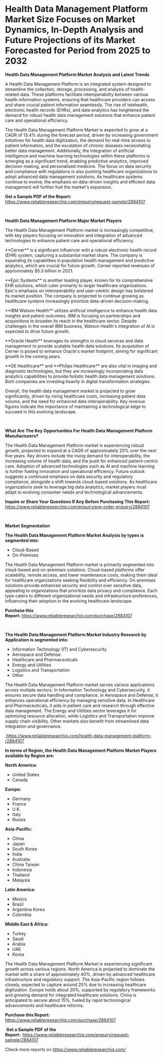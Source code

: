 <p><h1>Health Data Management Platform Market Size Focuses on Market Dynamics, In-Depth Analysis and Future Projections of its Market Forecasted for Period from 2025 to 2032</h1></p><p><strong>Health Data Management Platform Market Analysis and Latest Trends</strong></p>
<p><p>A Health Data Management Platform is an integrated system designed to streamline the collection, storage, processing, and analysis of health-related data. These platforms facilitate interoperability between various health information systems, ensuring that healthcare providers can access and share crucial patient information seamlessly. The rise of telehealth, electronic health records (EHRs), and data analytics has heightened the demand for robust health data management solutions that enhance patient care and operational efficiency.</p><p>The Health Data Management Platform Market is expected to grow at a CAGR of 13.4% during the forecast period, driven by increasing government initiatives for health data digitization, the demand for real-time access to patient information, and the escalation of chronic diseases necessitating better data management. Additionally, the integration of artificial intelligence and machine learning technologies within these platforms is emerging as a significant trend, enabling predictive analytics, improved decision-making, and personalized medicine. The focus on data security and compliance with regulations is also pushing healthcare organizations to adopt advanced data management solutions. As healthcare systems continue to evolve, the emphasis on data-driven insights and efficient data management will further fuel the market's expansion.</p></p>
<p><strong>Get a Sample PDF of the Report:&nbsp;</strong> <a href="https://www.reliableresearchiq.com/enquiry/request-sample/2884107?utm_campaign=2238&utm_medium=2&utm_source=Github&utm_content=ia&utm_term=13032025&utm_id=health-data-management-platform">https://www.reliableresearchiq.com/enquiry/request-sample/2884107</a></p>
<p>&nbsp;</p>
<p><strong>Health Data Management Platform Major Market Players</strong></p>
<p><p>The Health Data Management Platform market is increasingly competitive, with key players focusing on innovation and integration of advanced technologies to enhance patient care and operational efficiency. </p><p>**Cerner** is a significant influencer with a robust electronic health record (EHR) system, capturing a substantial market share. The company is expanding its capabilities in population health management and predictive analytics, which are crucial for future growth. Cerner reported revenues of approximately $5.5 billion in 2021.</p><p>**Epic Systems** is another leading player, known for its comprehensive EHR solutions, which cater primarily to larger healthcare organizations. Epic's emphasis on interoperability and user-centric design has bolstered its market position. The company is projected to continue growing as healthcare systems increasingly prioritize data-driven decision-making.</p><p>**IBM Watson Health** utilizes artificial intelligence to enhance health data insights and patient outcomes. IBM is focusing on partnerships and acquisitions to broaden its reach in the healthcare sector. Despite challenges in the overall IBM business, Watson Health's integration of AI is expected to drive future growth.</p><p>**Oracle Health** leverages its strengths in cloud services and data management to provide scalable health data solutions. Its acquisition of Cerner is poised to enhance Oracle's market footprint, aiming for significant growth in the coming years.</p><p>**GE Healthcare** and **Philips Healthcare** are also vital in imaging and diagnostic technologies, but they are increasingly incorporating data analytics capabilities to provide holistic health data management solutions. Both companies are investing heavily in digital transformation strategies.</p><p>Overall, the health data management market is projected to grow significantly, driven by rising healthcare costs, increasing patient data volume, and the need for enhanced data interoperability. Key revenue figures indicate the importance of maintaining a technological edge to succeed in this evolving landscape.</p></p>
<p>&nbsp;</p>
<p><strong>What Are The Key Opportunities For Health Data Management Platform Manufacturers?</strong></p>
<p><p>The Health Data Management Platform market is experiencing robust growth, projected to expand at a CAGR of approximately 20% over the next five years. Key drivers include the rising demand for interoperability, the increasing volume of health data, and the push for enhanced patient-centric care. Adoption of advanced technologies such as AI and machine learning is further fueling innovation and operational efficiency. Future outlook suggests a continued emphasis on data security and regulatory compliance, alongside a shift towards cloud-based solutions. As healthcare organizations seek to leverage big data analytics, market players must adapt to evolving consumer needs and technological advancements.</p></p>
<p><strong>Inquire or Share Your Questions If Any Before Purchasing This Report:</strong> <a href="https://www.reliableresearchiq.com/enquiry/pre-order-enquiry/2884107?utm_campaign=2238&utm_medium=2&utm_source=Github&utm_content=ia&utm_term=13032025&utm_id=health-data-management-platform">https://www.reliableresearchiq.com/enquiry/pre-order-enquiry/2884107</a></p>
<p>&nbsp;</p>
<p><strong>Market Segmentation</strong></p>
<p><strong>The Health Data Management Platform Market Analysis by types is segmented into:</strong></p>
<p><ul><li>Cloud-Based</li><li>On-Premises</li></ul></p>
<p><p>The Health Data Management Platform market is primarily segmented into cloud-based and on-premises solutions. Cloud-based platforms offer scalability, remote access, and lower maintenance costs, making them ideal for healthcare organizations seeking flexibility and efficiency. On-premises solutions provide enhanced security and control over sensitive data, appealing to organizations that prioritize data privacy and compliance. Each type caters to different organizational needs and infrastructure preferences, influencing their adoption in the evolving healthcare landscape.</p></p>
<p><strong>Purchase this Report:&nbsp;</strong><a href="https://www.reliableresearchiq.com/purchase/2884107?utm_campaign=2238&utm_medium=2&utm_source=Github&utm_content=ia&utm_term=13032025&utm_id=health-data-management-platform">https://www.reliableresearchiq.com/purchase/2884107</a></p>
<p>&nbsp;</p>
<p><strong>The Health Data Management Platform Market Industry Research by Application is segmented into:</strong></p>
<p><ul><li>Information Technology (IT) and Cybersecurity</li><li>Aerospace and Defense</li><li>Healthcare and Pharmaceuticals</li><li>Energy and Utilities</li><li>Logistics and Transportation</li><li>Other</li></ul></p>
<p><p>The Health Data Management Platform market serves various applications across multiple sectors. In Information Technology and Cybersecurity, it ensures secure data handling and compliance. In Aerospace and Defense, it enhances operational efficiency by managing sensitive data. In Healthcare and Pharmaceuticals, it aids in patient care and research through effective data management. The Energy and Utilities sector leverages it for optimizing resource allocation, while Logistics and Transportation improve supply chain visibility. Other markets also benefit from streamlined data integration and governance.</p></p>
<p><a href="https://www.reliableresearchiq.com/health-data-management-platform-r2884107?utm_campaign=2238&utm_medium=2&utm_source=Github&utm_content=ia&utm_term=13032025&utm_id=health-data-management-platform">&nbsp;https://www.reliableresearchiq.com/health-data-management-platform-r2884107</a></p>
<p><strong>In terms of Region, the Health Data Management Platform Market Players available by Region are:</strong></p>
<p>
    <p> <strong> North America: </strong>
        <ul>
            <li>United States</li>
            <li>Canada</li>
        </ul>
        </p> 
    <p> <strong> Europe: </strong>
        <ul>
            <li>Germany</li>
            <li>France</li>
            <li>U.K.</li>
            <li>Italy</li>
            <li>Russia</li>
        </ul>
        </p> 
    <p> <strong> Asia-Pacific: </strong>
        <ul>
            <li>China</li>
            <li>Japan</li>
            <li>South Korea</li>
            <li>India</li>
            <li>Australia</li>
            <li>China Taiwan</li>
            <li>Indonesia</li>
            <li>Thailand</li>
            <li>Malaysia</li>
        </ul>
        </p> 
    <p> <strong> Latin America: </strong>
        <ul>
            <li>Mexico</li>
            <li>Brazil</li>
            <li>Argentina Korea</li>
            <li>Colombia</li>
        </ul>
        </p> 
    <p> <strong> Middle East & Africa: </strong>
        <ul>
            <li>Turkey</li>
            <li>Saudi</li>
            <li>Arabia</li>
            <li>UAE</li>
            <li>Korea</li>
        </ul>
    </p>
    </p>
<p><p>The Health Data Management Platform Market is experiencing significant growth across various regions. North America is projected to dominate the market with a share of approximately 40%, driven by advanced healthcare infrastructure and regulatory support. The Asia-Pacific region follows closely, expected to capture around 25% due to increasing healthcare digitization. Europe holds about 20%, supported by regulatory frameworks and growing demand for integrated healthcare solutions. China is anticipated to secure about 15%, fueled by rapid technological advancements and healthcare reforms.</p></p>
<p><strong>Purchase this Report: </strong><a href="https://www.reliableresearchiq.com/purchase/2884107?utm_campaign=2238&utm_medium=2&utm_source=Github&utm_content=ia&utm_term=13032025&utm_id=health-data-management-platform">https://www.reliableresearchiq.com/purchase/2884107</a></p>
<p>&nbsp;<strong>Get a Sample PDF of the Report:&nbsp;&nbsp;</strong><a href="https://www.reliableresearchiq.com/enquiry/request-sample/2884107?utm_campaign=2238&utm_medium=2&utm_source=Github&utm_content=ia&utm_term=13032025&utm_id=health-data-management-platform">https://www.reliableresearchiq.com/enquiry/request-sample/2884107</a></p>
<p><strong></strong></p>
<p>Check more reports on <a href="https://www.reliableresearchiq.com/?utm_campaign=2238&utm_medium=2&utm_source=Github&utm_content=ia&utm_term=13032025&utm_id=health-data-management-platform">https://www.reliableresearchiq.com/</a></p>